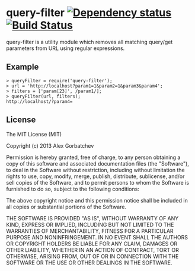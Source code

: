 # query-filter [![Dependency status](https://david-dm.org/alexgorbatchev/query-filter.png)](https://david-dm.org/alexgorbatchev/query-filter) [![Build Status](https://travis-ci.org/alexgorbatchev/query-filter.png)](https://travis-ci.org/alexgorbatchev/query-filter)

query-filter is a utility module which removes all matching query/get parameters from URL using regular expressions.

## Example

    > queryFilter = require('query-filter');
    > url = 'http://localhost?param1=1&param2=1&param3&param4';
    > filters = ['param[23]', /param1/];
    > queryFilter(url, filters);
    http://localhost/?param4=

## License

The MIT License (MIT)

Copyright (c) 2013 Alex Gorbatchev

Permission is hereby granted, free of charge, to any person obtaining a copy
of this software and associated documentation files (the "Software"), to deal
in the Software without restriction, including without limitation the rights
to use, copy, modify, merge, publish, distribute, sublicense, and/or sell
copies of the Software, and to permit persons to whom the Software is
furnished to do so, subject to the following conditions:

The above copyright notice and this permission notice shall be included in
all copies or substantial portions of the Software.

THE SOFTWARE IS PROVIDED "AS IS", WITHOUT WARRANTY OF ANY KIND, EXPRESS OR
IMPLIED, INCLUDING BUT NOT LIMITED TO THE WARRANTIES OF MERCHANTABILITY,
FITNESS FOR A PARTICULAR PURPOSE AND NONINFRINGEMENT. IN NO EVENT SHALL THE
AUTHORS OR COPYRIGHT HOLDERS BE LIABLE FOR ANY CLAIM, DAMAGES OR OTHER
LIABILITY, WHETHER IN AN ACTION OF CONTRACT, TORT OR OTHERWISE, ARISING FROM,
OUT OF OR IN CONNECTION WITH THE SOFTWARE OR THE USE OR OTHER DEALINGS IN
THE SOFTWARE.
